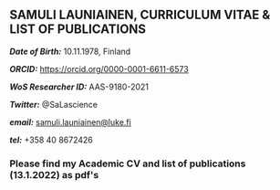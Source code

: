 ## SAMULI LAUNIAINEN, CURRICULUM VITAE & LIST OF PUBLICATIONS

***Date of Birth:*** 10.11.1978, Finland

***ORCID:*** https://orcid.org/0000-0001-6611-6573

***WoS Researcher ID:*** AAS-9180-2021

***Twitter:*** @SaLascience

***email:*** samuli.launiainen@luke.fi

***tel:*** +358 40 8672426

### Please find my Academic CV and list of publications (13.1.2022) as pdf's
